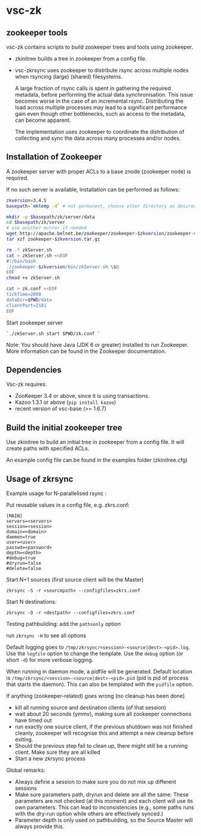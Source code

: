 vsc-zk
======

## zookeeper tools

vsc-zk contains scripts to build zookeeper trees and tools using zookeeper.

 *  zkinitree builds a tree in zookeeper from a config file.
 
 *  vsc-zkrsync uses zookeeper to distribute rsync across multiple nodes 
when rsyncing (large) (shared) filesystems.

    A large fraction of rsync calls is spent in gathering the required metadata, 
before performing the actual data synchronisation. This issue becomes worse in the case of an incremental rsync. 
Distributing the load across multiple processes may lead to a significant performance gain 
even though other bottlenecks, such as access to the metadata, can become apparent.

    The implementation uses zookeeper to coordinate the distribution of collecting 
and sync the data across many processes and/or nodes.


## Installation of Zookeeper 


A zookeeper server with proper ACLs to a base znode (zookeeper node) is required.

If no such server is available, installation can be performed as follows:
~~~~bash
zkversion=3.4.5
basepath=`mktemp -d` # not permanent, choose other directory as desired

mkdir -p $basepath/zk/server/data
cd $basepath/zk/server
# use another mirror if needed
wget http://apache.belnet.be/zookeeper/zookeeper-$zkversion/zookeeper-$zkversion.tar.gz
tar xzf zookeeper-$zkversion.tar.gz

rm -f zkServer.sh
cat > zkServer.sh <<EOF
#!/bin/bash
./zookeeper-$zkversion/bin/zkServer.sh \$@
EOF
chmod +x zkServer.sh

cat > zk.conf <<EOF
tickTime=2000
dataDir=$PWD/data
clientPort=2181
EOF
~~~~

Start zookeeper server

    `./zkServer.sh start $PWD/zk.conf `


Note: You should have Java (JDK 6 or greater) installed to run Zookeeper.
More information can be found in the Zookeeper documentation. 

## Dependencies 

Vsc-zk requires:
 
 * ZooKeeper 3.4 or above, since it is using transactions.
 * Kazoo 1.3.1 or above (`pip install kazoo`)
 * recent version of vsc-base (>= 1.6.7)

## Build the initial zookeeper tree

Use zkinitree to build an initial tree in zookeeper from a config file.
It will create paths with specified ACLs.

An example config file can be found in the examples folder (zkinitree.cfg) 


## Usage of zkrsync

Example usage for N-parallelised rsync :

Put reusable values in a config file, e.g. zkrs.conf:
```
[MAIN]
servers=<servers> 
session=<session>
domain=<domain>
daemon=true
user=<user>
passwd=<password>
depth=<depth>
#debug=true
#dryrun=false
#delete=false
```
Start N+1 sources (first source client will be the Master)
```    
zkrsync -S -r <sourcepath> --configfiles=zkrs.conf
```
Start N destinations:
```    
zkrsync -D -r <destpath> --configfiles=zkrs.conf
```
Testing pathbuilding: add the `pathsonly` option

run `zkrsync -H` to see all options

Default logging goes to `/tmp/zkrsync/<session>-<source|dest>-<pid>.log`. Use the `logfile` option to change the template. Use the `debug` option (or short `-d`) for more verbose logging.

When running in daemon mode, a pidfile will be generated. Default location is `/tmp/zkrsync/<session>-<source|dest>-<pid>.pid` (pid is pid of process that starts the daemon). This can also be templated with the `pidfile` option.

If anything (zookeeper-related) goes wrong (no cleanup has been done)

 - kill all running source and destination clients (of that session)
 - wait about 20 seconds (ymmv), making sure all zookeeper connections have timed out
 - run exactly one source client, if the previous shutdown was not finished cleanly, 
zookeeper will recognise this and attempt a new cleanup before exiting.
 - Should the previous step fail to clean up, there might still be a running client. 
Make sure they are all killed 
 - Start a new zkrsync process

Global remarks:

 - Always define a session to make sure you do not mix up different sessions
 - Make sure parameters path, dryrun and delete are all the same: These parameters are not checked 
(at this moment) and each client will use its own parameters. 
This can lead to inconsistencies (e.g., some paths runs with the dry-run option while others are effectively synced.)
 - Parameter depth is only used on pathbuilding, so the Source Master will always provide this.

